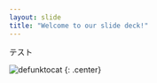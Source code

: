 ```yaml
---
layout: slide
title: "Welcome to our slide deck!"
---
```


テスト

![defunktocat](https://octodex.github.com/images/defunktocat.png)
{: .center}
